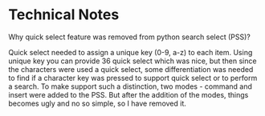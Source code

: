Technical Notes
===============

Why quick select feature was removed from python search select (PSS)?

Quick select needed to assign a unique key (0-9, a-z) to each item. Using
unique key you can provide 36 quick select which was nice, but then since the
characters were used a quick select, some differentiation was needed to find if
a character key was pressed to support quick select or to perform a search. To
make support such a distinction, two modes - command and insert were added to
the PSS. But after the addition of the modes, things becomes ugly and no so
simple, so I have removed it.
